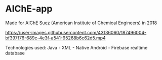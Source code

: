 # AIChE-app
Made for AIChE Suez (American Institute of Chemical Engineers) in 2018


https://user-images.githubusercontent.com/43136060/187496004-bf397f76-689c-4e3f-a541-95268b6c62d5.mp4



Technologies used: Java - XML - Native Android - Firebase realtime database
